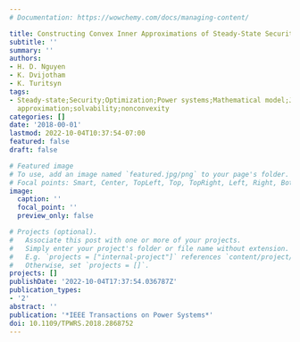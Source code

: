 ```yaml
---
# Documentation: https://wowchemy.com/docs/managing-content/

title: Constructing Convex Inner Approximations of Steady-State Security Regions
subtitle: ''
summary: ''
authors:
- H. D. Nguyen
- K. Dvijotham
- K. Turitsyn
tags:
- Steady-state;Security;Optimization;Power systems;Mathematical model;Jacobian matrices;Uncertainty;Feasibility;OPF;inner
  approximation;solvability;nonconvexity
categories: []
date: '2018-00-01'
lastmod: 2022-10-04T10:37:54-07:00
featured: false
draft: false

# Featured image
# To use, add an image named `featured.jpg/png` to your page's folder.
# Focal points: Smart, Center, TopLeft, Top, TopRight, Left, Right, BottomLeft, Bottom, BottomRight.
image:
  caption: ''
  focal_point: ''
  preview_only: false

# Projects (optional).
#   Associate this post with one or more of your projects.
#   Simply enter your project's folder or file name without extension.
#   E.g. `projects = ["internal-project"]` references `content/project/deep-learning/index.md`.
#   Otherwise, set `projects = []`.
projects: []
publishDate: '2022-10-04T17:37:54.036787Z'
publication_types:
- '2'
abstract: ''
publication: '*IEEE Transactions on Power Systems*'
doi: 10.1109/TPWRS.2018.2868752
---
```

